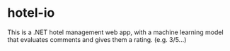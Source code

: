 # hotel-io
This is a .NET hotel management web app, with a machine learning model that evaluates comments and gives them a rating. (e.g. 3/5...)

